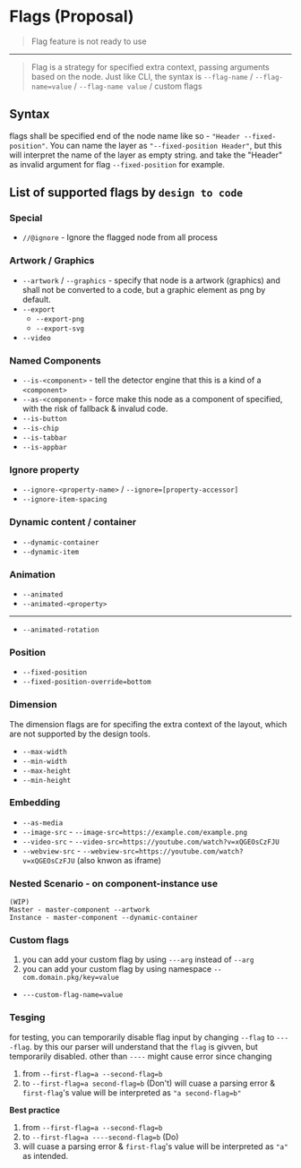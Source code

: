 # Flags (Proposal)
> Flag feature is not ready to use
----

> Flag is a strategy for specified extra context, passing arguments based on the node. Just like CLI, the syntax is `--flag-name` / `--flag-name=value` / `--flag-name value` / custom flags

## Syntax

flags shall be specified end of the node name like so - `"Header --fixed-position"`. You can name the layer as `"--fixed-position Header"`, but this will interpret the name of the layer as empty string. and take the "Header" as invalid argument for flag `--fixed-position` for example.

## List of supported flags by `design to code`

### Special

- `//@ignore` - Ignore the flagged node from all process

### Artwork / Graphics

- `--artwork` / `--graphics` - specify that node is a artwork (graphics) and shall not be converted to a code, but a graphic element as png by default.
- `--export`
  - `--export-png`
  - `--export-svg`
- `--video`

### Named Components

- `--is-<component>` - tell the detector engine that this is a kind of a `<component>`
- `--as-<component>` - force make this node as a component of specified, with the risk of fallback & invalud code.
- `--is-button`
- `--is-chip`
- `--is-tabbar`
- `--is-appbar`

### Ignore property

- `--ignore-<property-name>` / `--ignore=[property-accessor]`
- `--ignore-item-spacing`

### Dynamic content / container

- `--dynamic-container`
- `--dynamic-item`

### Animation

- `--animated`
- `--animated-<property>`

---

- `--animated-rotation`

### Position

- `--fixed-position`
- `--fixed-position-override=bottom`

### Dimension

The dimension flags are for specifing the extra context of the layout, which are not supported by the design tools.

- `--max-width`
- `--min-width`
- `--max-height`
- `--min-height`

### Embedding

- `--as-media`
- `--image-src` - `--image-src=https://example.com/example.png`
- `--video-src` - `--video-src=https://youtube.com/watch?v=xQGEOsCzFJU`
- `--webview-src` - `--webview-src=https://youtube.com/watch?v=xQGEOsCzFJU` (also knwon as iframe)


### Nested Scenario - on component-instance use

<!-- WIP -->
```
(WIP)
Master - master-component --artwork
Instance - master-component --dynamic-container
```


### Custom flags

1. you can add your custom flag by using `---arg` instead of `--arg`
2. you can add your custom flag by using namespace `--com.domain.pkg/key=value`

- `---custom-flag-name=value`

### Tesging
for testing, you can temporarily disable flag input by changing `--flag` to `----flag`. by this our parser will understand that the `flag` is givven, but temporarily disabled. other than `----` might cause error since changing
1. from `--first-flag=a --second-flag=b`
2. to `--first-flag=a second-flag=b` (Don't)
will cuase a parsing error & `first-flag`'s value will be interpreted as `"a second-flag=b"`

**Best practice**
1. from `--first-flag=a --second-flag=b`
2. to `--first-flag=a ----second-flag=b` (Do)
3. will cuase a parsing error & `first-flag`'s value will be interpreted as `"a"` as intended.
